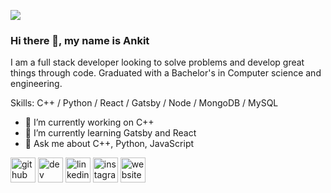
![](https://art.ngfiles.com/images/788000/788490_8bitsigma_vaporwave-banner.gif?f1547682746)
### Hi there 👋, my name is Ankit
I am a full stack developer looking to solve problems and develop great things through code. Graduated with a Bachelor's in Computer science and engineering.

Skills: C++ / Python / React / Gatsby / Node / MongoDB / MySQL

- 🔭 I’m currently working on C++ 
- 🌱 I’m currently learning Gatsby and React 
- 💬 Ask me about C++, Python, JavaScript 


[<img src='https://cdn.jsdelivr.net/npm/simple-icons@3.0.1/icons/github.svg' alt='github' height='40'>](https://github.com/ankitsridhar16)  [<img src='https://cdn.jsdelivr.net/npm/simple-icons@3.0.1/icons/dev-dot-to.svg' alt='dev' height='40'>](https://dev.to/mr_kryp70n1c)  [<img src='https://cdn.jsdelivr.net/npm/simple-icons@3.0.1/icons/linkedin.svg' alt='linkedin' height='40'>](https://www.linkedin.com/in/ankitsridhar/)  [<img src='https://cdn.jsdelivr.net/npm/simple-icons@3.0.1/icons/instagram.svg' alt='instagram' height='40'>](https://www.instagram.com/mr_kryp70n1c/)  [<img src='https://cdn.jsdelivr.net/npm/simple-icons@3.0.1/icons/icloud.svg' alt='website' height='40'>](ankitsridhar.codes)  

